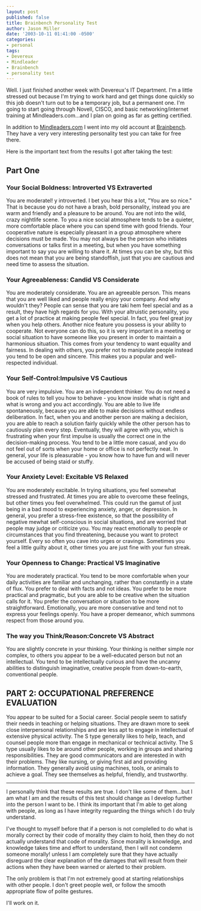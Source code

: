 ```yaml
---
layout: post
published: false
title: Brainbench Personality Test
author: Jason Miller
date: '2003-10-11 01:41:00 -0500'
categories:
- personal
tags:
- Devereux
- Mindleader
- Brainbench
- personality test
---
```


Well. I just finished another week with Devereux's IT Department. I'm a little
stressed out because I'm trying to work hard and get things done quickly so this
job doesn't turn out to be a temporary job, but a permanent one. I'm going to
start going through Novell, CISCO, and basic networking/internet training at
Mindleaders.com...and I plan on going as far as getting certified.

In addition to [Mindleaders.com](http://www.mindleaders.com/) I went into my old
account at [Brainbench](http://www.brainbench.com/). They have a very very
interesting personality test you can take for free there.

Here is the important text from the results I got after taking the test:

## Part One

### Your Social Boldness: Introverted VS Extraverted

You are moderatel! y introverted. I bet you hear this a lot, "You are so nice."
That is because you do not have a brash, bold personality, instead you are warm
and friendly and a pleasure to be around. You are not into the wild, crazy
nightlife scene. To you a nice social atmosphere tends to be a quieter, more
comfortable place where you can spend time with good friends. Your cooperative
nature is especially pleasant in a group atmosphere where decisions must be
made. You may not always be the person who initiates conversations or talks
first in a meeting, but when you have something important to say you are willing
to share it. At times you can be shy, but this does not mean that you are being
standoffish, just that you are cautious and need time to assess the situation.

### Your Agreeableness: Candid VS Considerate

You are moderately considerate. You are an agreeable person. This means that you
are well liked and people really enjoy your company. And why wouldn't they?
People can sense that you are taki hem feel special and as a result, they have
high regards for you. With your altruistic personality, you get a lot of
practice at making people feel special. In fact, you feel great joy when you
help others. Another nice feature you possess is your ability to cooperate. Not
everyone can do this, so it is very important in a meeting or social situation
to have someone like you present in order to maintain a harmonious situation.
This comes from your tendency to want equality and fairness. In dealing with
others, you prefer not to manipulate people instead you tend to be open and
sincere. This makes you a popular and well-respected individual.

### Your Self-Control:Impulsive VS Cautious

You are very impulsive. You are an independent thinker. You do not need a book
of rules to tell you how to behave - you know inside what is right and what is
wrong and you act accordingly. You are able to live life spontaneously, because
you are able to make decisions without endless deliberation. In fact, when you
and another person are making a decision, you are able to reach a solution
fairly quickly while the other person has to cautiously plan every step.
Eventually, they will agree with you, which is frustrating when your first
impulse is usually the correct one in the decision-making process. You tend to
be a little more casual, and you do not feel out of sorts when your home or
office is not perfectly neat. In general, your life is pleasurable - you know
how to have fun and will never be accused of being staid or stuffy.

### Your Anxiety Level: Excitable VS Relaxed

You are moderately excitable. In trying situations, you feel somewhat stressed
and frustrated. At times you are able to overcome these feelings, but other
times you feel overwhelmed. This could run the gamut of just being in a bad mood
to experiencing anxiety, anger, or depression. In general, you prefer a
stress-free existence, so that the possibility of negative mewhat self-conscious
in social situations, and are worried that people may judge or criticize you.
You may react emotionally to people or circumstances that you find threatening,
because you want to protect yourself. Every so often you cave into urges or
cravings. Sometimes you feel a little guilty about it, other times you are just
fine with your fun streak.

### Your Openness to Change: Practical VS Imaginative

You are moderately practical. You tend to be more comfortable when your daily
activities are familiar and unchanging, rather than constantly in a state of
flux. You prefer to deal with facts and not ideas. You prefer to be more
practical and pragmatic, but you are able to be creative when the situation
calls for it. You prefer the conversation or situation to be more
straightforward. Emotionally, you are more conservative and tend not to express
your feelings openly. You have a proper demeanor, which summons respect from
those around you.

### The way you Think/Reason:Concrete VS Abstract

You are slightly concrete in your thinking. Your thinking is neither simple nor
complex, to others you appear to be a well-educated person but not an
intellectual. You tend to be intellectually curious and have the uncanny
abilities to distinguish imaginative, creative people from down-to-earth,
conventional people.

## PART 2: OCCUPATIONAL PREFERENCE EVALUATION

You appear to be suited for a Social career. Social people seem to satisfy their
needs in teaching or helping situations. They are drawn more to seek close
interpersonal relationships and are less apt to engage in intellectual of
extensive physical activity. The S type generally likes to help, teach, and
counsel people more than engage in mechanical or technical activity. The S type
usually likes to be around other people, working in groups and sharing
responsibilities. They are good communicators and are interested in with their
problems. They like nursing, or giving first aid and providing information. They
generally avoid using machines, tools, or animals to achieve a goal. They see
themselves as helpful, friendly, and trustworthy.

----

I personally think that these results are true. I don't like some of them...but
I am what I am and the results of this test should change as I develop further
into the person I want to be. I think its important that I'm able to get along
with people, as long as I have integrity reguarding the things which I do truly
understand.

I've thought to myself before that if a person is not complelled to do what is
morally correct by their code of morality they claim to hold, then they do not
actually understand that code of morality. Since morality is knowledge, and
knowledge takes time and effort to understand, then I will not condemn someone
morally! unless I am completely sure that they have actually disreguard the
clear explanation of the damages that will result from their actions when they
have been warned or alerted to their problem.

The only problem is that I'm not extremely good at starting relationships with
other people. I don't greet people well, or follow the smooth appropriate flow
of polite gestures.

I'll work on it.
